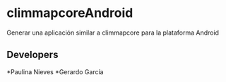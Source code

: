 # climmapcoreAndroid
Generar una aplicación similar a climmapcore para la plataforma Android

## Developers
*Paulina Nieves
*Gerardo García
